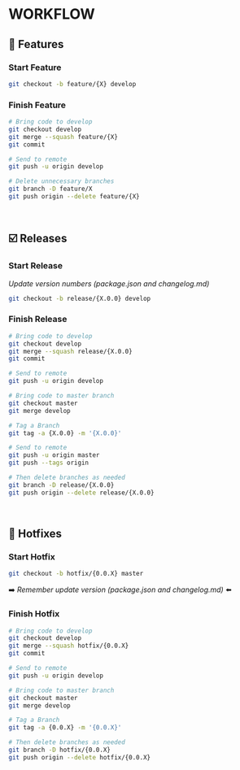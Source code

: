 # **WORKFLOW**
## 🔼 **Features** 
### **Start Feature**  
```bash
git checkout -b feature/{X} develop
```

### **Finish Feature**
```bash
# Bring code to develop
git checkout develop
git merge --squash feature/{X}
git commit

# Send to remote
git push -u origin develop

# Delete unnecessary branches
git branch -D feature/X
git push origin --delete feature/{X}
```

<br/>

## ☑️ **Releases** 
### **Start Release**  
*Update version numbers (package.json and changelog.md)*
```bash
git checkout -b release/{X.0.0} develop
```

### **Finish Release**
```bash
# Bring code to develop
git checkout develop
git merge --squash release/{X.0.0}
git commit

# Send to remote
git push -u origin develop

# Bring code to master branch
git checkout master
git merge develop

# Tag a Branch
git tag -a {X.0.0} -m '{X.0.0}'

# Send to remote
git push -u origin master
git push --tags origin

# Then delete branches as needed
git branch -D release/{X.0.0}
git push origin --delete release/{X.0.0}
```

<br/>

## 🔄 **Hotfixes** 
### **Start Hotfix**
```bash
git checkout -b hotfix/{0.0.X} master
```

➡️ *Remember update version (package.json and changelog.md)* ⬅️

### **Finish Hotfix** 
```bash
# Bring code to develop
git checkout develop
git merge --squash hotfix/{0.0.X}
git commit

# Send to remote
git push -u origin develop

# Bring code to master branch
git checkout master
git merge develop

# Tag a Branch
git tag -a {0.0.X} -m '{0.0.X}'

# Then delete branches as needed
git branch -D hotfix/{0.0.X}
git push origin --delete hotfix/{0.0.X}
```
